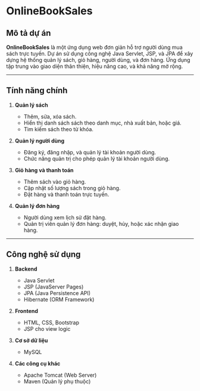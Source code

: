 # OnlineBookSales

## Mô tả dự án
**OnlineBookSales** là một ứng dụng web đơn giản hỗ trợ người dùng mua sách trực tuyến. Dự án sử dụng công nghệ Java Servlet, JSP, và JPA để xây dựng hệ thống quản lý sách, giỏ hàng, người dùng, và đơn hàng. Ứng dụng tập trung vào giao diện thân thiện, hiệu năng cao, và khả năng mở rộng.

---

## Tính năng chính
1. **Quản lý sách**  
   - Thêm, sửa, xóa sách.  
   - Hiển thị danh sách sách theo danh mục, nhà xuất bản, hoặc giá.  
   - Tìm kiếm sách theo từ khóa.  

2. **Quản lý người dùng**  
   - Đăng ký, đăng nhập, và quản lý tài khoản người dùng.  
   - Chức năng quản trị cho phép quản lý tài khoản người dùng.  

3. **Giỏ hàng và thanh toán**  
   - Thêm sách vào giỏ hàng.  
   - Cập nhật số lượng sách trong giỏ hàng.  
   - Đặt hàng và thanh toán trực tuyến.  

4. **Quản lý đơn hàng**  
   - Người dùng xem lịch sử đặt hàng.  
   - Quản trị viên quản lý đơn hàng: duyệt, hủy, hoặc xác nhận giao hàng.  

---

## Công nghệ sử dụng
1. **Backend**  
   - Java Servlet  
   - JSP (JavaServer Pages)  
   - JPA (Java Persistence API)  
   - Hibernate (ORM Framework)  

2. **Frontend**  
   - HTML, CSS, Bootstrap  
   - JSP cho view logic  

3. **Cơ sở dữ liệu**  
   - MySQL  

4. **Các công cụ khác**  
   - Apache Tomcat (Web Server)  
   - Maven (Quản lý phụ thuộc)  

